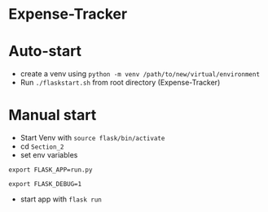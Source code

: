 # Expense-Tracker

# Auto-start
- create a venv using ```python -m venv /path/to/new/virtual/environment```
- Run ```./flaskstart.sh``` from root directory (Expense-Tracker)

# Manual start
- Start Venv with ```source flask/bin/activate```
- cd ```Section_2```
- set env variables
  
```export FLASK_APP=run.py```

```export FLASK_DEBUG=1```
- start app with ```flask run```
